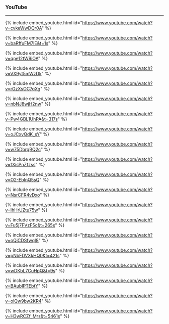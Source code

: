 ### YouTube

-----


{% include embed_youtube.html id="https://www.youtube.com/watch?v=cvkeWwDQr0A" %}

{% include embed_youtube.html id="https://www.youtube.com/watch?v=baRffuFM7lE&t=1s" %}

{% include embed_youtube.html id="https://www.youtube.com/watch?v=qpe12tW9iOA" %}

{% include embed_youtube.html id="https://www.youtube.com/watch?v=VX9yt5mWzDk" %}

{% include embed_youtube.html id="https://www.youtube.com/watch?v=rGzXsOC7qXg" %}

{% include embed_youtube.html id="https://www.youtube.com/watch?v=nbNJ8wjH2nw" %}

{% include embed_youtube.html id="https://www.youtube.com/watch?v=Pw4GBL1UhPA&t=317s" %}

{% include embed_youtube.html id="https://www.youtube.com/watch?v=oJCxvQdK_sY" %}

{% include embed_youtube.html id="https://www.youtube.com/watch?v=w75DbrgBQ2c" %}

{% include embed_youtube.html id="https://www.youtube.com/watch?v=fXisPnZfzss" %}

{% include embed_youtube.html id="https://www.youtube.com/watch?v=O2-EbInQ5sQ" %}

{% include embed_youtube.html id="https://www.youtube.com/watch?v=NsrCFR4vDxo" %}

{% include embed_youtube.html id="https://www.youtube.com/watch?v=IhHrUZtu75w" %}

{% include embed_youtube.html id="https://www.youtube.com/watch?v=Fu5j7FVzF5c&t=265s" %}

{% include embed_youtube.html id="https://www.youtube.com/watch?v=oQiCDSfwqI8" %}

{% include embed_youtube.html id="https://www.youtube.com/watch?v=pNbFDVXkHQ0&t=421s" %}

{% include embed_youtube.html id="https://www.youtube.com/watch?v=wDKbL7CuHpQ&t=9s" %}

{% include embed_youtube.html id="https://www.youtube.com/watch?v=BAubIPTEbtY" %}

{% include embed_youtube.html id="https://www.youtube.com/watch?v=olQw9bw2KR4" %}

{% include embed_youtube.html id="https://www.youtube.com/watch?v=H3wRCZf_Mrs&t=5461s" %}
 